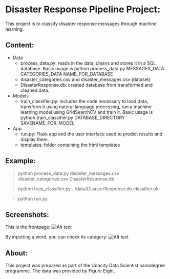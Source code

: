 # Disaster Response Pipeline Project:
This project is to classify disaster response messages through machine learning. 

## Content:
- Data
  - process_data.py: reads in the data, cleans and stores it in a SQL database. Basic usage is python process_data.py MESSAGES_DATA CATEGORIES_DATA NAME_FOR_DATABASE
  - disaster_categories.csv and disaster_messages.csv (dataset)
  - DisasterResponse.db: created database from transformed and cleaned data.
- Models
  - train_classifier.py: includes the code necessary to load data, transform it using natural language processing, run a machine learning model using GridSearchCV and train it. Basic usage is python train_classifier.py DATABASE_DIRECTORY SAVENAME_FOR_MODEL  
- App
  - run.py: Flask app and the user interface used to predict results and display them.
  - templates: folder containing the html templates

## Example:
> python process_data.py disaster_messages.csv disaster_categories.csv DisasterResponse.db

> python train_classifier.py ../data/DisasterResponse.db classifier.pkl

> python run.py

## Screenshots:
This is the frontpage:
![Alt text](https://github.com/janierkkilae/Disaster-Response-Pipelines/blob/master/Screenshot1.PNG?raw=true "Screenshot1")

By inputting a word, you can check its category:
![Alt text](https://github.com/janierkkilae/Disaster-Response-Pipelines/blob/master/Screenshot2.PNG?raw=true "Screenshot2")

## About:
This project was prepared as part of the Udacity Data Scientist nanodegree programme. The data was provided by Figure Eight. 
